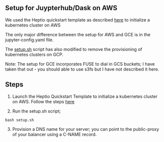## Setup for Juypterhub/Dask on AWS
We used the Heptio quickstart template as described [here](https://zero-to-jupyterhub-with-kubernetes.readthedocs.io/en/latest/create-k8s-cluster.html#setting-up-kubernetes-on-amazon-web-services-aws) to initialize a kubernetes cluster on AWS

The only major difference between the setup for AWS and GCE is in the jupyter-config.yaml file. 

The [setup.sh](/setup.sh) script has also modified to remove the provisioning of kubernetes clusters on GCP. 

Note: The setup for GCE incorporates FUSE to dial in GCS buckets; I have taken that out - you should able to use s3fs but I have not described it here.


## Steps
1. Launch the Heptio Quickstart Template to initialize a kubernetes cluster on AWS. Follow the steps [here](https://zero-to-jupyterhub-with-kubernetes.readthedocs.io/en/latest/create-k8s-cluster.html#setting-up-kubernetes-on-amazon-web-services-aws)

2. Run the setup.sh script;

 `bash setup.sh`

3. Provision a DNS name for your server; you can point to the public-proxy of your balancer using a C-NAME record. 
      
 
